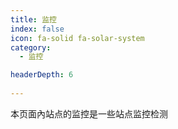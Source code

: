 ```yaml
---
title: 监控
index: false
icon: fa-solid fa-solar-system
category:
  - 监控

headerDepth: 6
  
---
```


本页面內站点的监控是一些站点监控检测

<AutoCatalog />